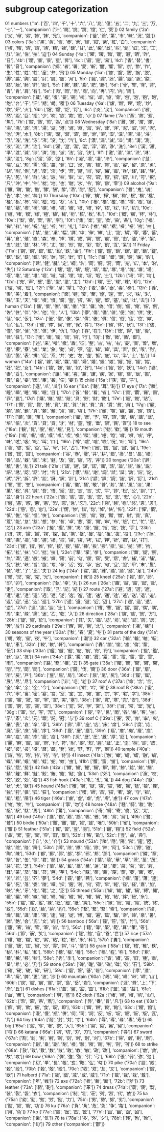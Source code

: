 # subgroup categorization
01 numbers
{'1a': ['百', '四', '千', '十', '六', '八', '兆', '億', '五', '二', '九', '三', '万', '七', '一'], 'companion': ['汁', '眺', '挑', '跳', '憶', '仁', '究']}
02 family
{'2a': ['父', '母', '弟', '姉', '妹', '兄'], 'companion': ['釜', '爺', '第', '市', '昧', '況', '競']}
03 colors
{'3a': ['黒', '黄', '青', '赤', '蒼', '緑', '紺', '紫', '紅', '白'], 'companion': ['横', '晴', '清', '請', '靖', '精', '禄', '録', '甘', '此', '柴', '雌', '些', '髭', '虹', '江', '工', '肛', '泊', '伯', '拍', '迫']}
04 Sunday
{'4a': ['曜', '曙', '暗', '暖', '暇', '晒', '昨', '日'], '4b': ['曖', '曇', '景', '星', '昇'], '4c': ['最', '是', '易'], '4d': ['香', '替', '書', '暫', '音'], 'companion': ['郷', '者', '署', '愛', '斬', '闇', '響', '智', '京', '酢', '作', '生', '性', '姓', '牲', '産', '弁', '飛']}
05 Monday
{'5a': ['膝', '腹', '腰', '腕', '脱', '脚', '脇', '胸', '股', '肘', '肌', '服', '月'], '5b': ['臓', '膣', '膜', '腸', '脳', '脈', '胞', '胚', '胎', '肺', '肝', '肋'], '5c': ['騰', '豚', '膨', '肥', '勝'], '5d': ['骨', '腎', '脊', '背', '胃', '肯', '肩', '有'], '5e': ['肉', '岡', '尚', '商', '向', '再', '円', '内', '両'], 'companion': ['蔵', '複', '復', '要', '碗', '椀', '悩', '却', '協', '脅', '包', '泡', '抱', '砲', '飽', '台', '干', '汗', '期', '朗', '覆']}
06 Tuesday
{'6a': ['燻', '燃', '煙', '焼', '炒', '炊', '炉', '火'], '6b': ['畑', '爆', '炬', '灯'], '6c': ['炎', '災'], 'companion': ['暴', '然', '距', '巨', '拒', '少', '吹', '欲', '欺', '歌', '小']}
07 flame
{'7a': ['蒸', '熱', '煮', '焦'], '7b': ['黙', '熟', '煎', '為', '点']}
08 Wednesday
{'8a': ['灘', '瀬', '濁', '澤', '潟', '滝', '源', '湾', '湯', '湖', '港', '渦', '淵', '海', '浜', '津', '洋', '泥', '沼', '河', '沢', '池', '汚', '水'], '8b': ['濡', '潤', '潜', '漬', '漂', '滑', '溶', '湿', '温', '深', '浸', '浴', '浮', '浅', '洩', '泳', '沸', '没', '沈', '汽'], '8c': ['濃', '漏', '滅', '溢', '満', '湧', '測', '液', '流', '洪', '注'], '8d': ['濯', '澄', '潔', '混', '淳', '消', '浄', '洗'], '8e': ['漢', '滞', '準', '渡', '減', '渉', '済', '浩', '派', '法', '治', '決'], '8f': ['激', '潰', '演', '渋', '淋', '涙', '泣'], '8g': ['溜', '添', '涼'], '8h': ['凝', '凛', '凄', '冷'], 'companion': ['鼠', '端', '豆', '短', '需', '儒', '農', '登', '臼', '漠', '票', '標', '帯', '竜', '容', '留', '原', '勇', '胡', '則', '側', '過', '度', '渓', '歩', '斉', '昆', '肖', '侵', '悔', '毎', '兵', '銭', '践', '静', '先', '筅', '羊', '群', '永', '詠', '柱', '駐', '立', '召', '昭', '照', '招', '紹', '川', '可', '択', '尺', '沖', '中', '仲', '枕', '地', '也', '馳', '氷', '令', '鈴', '齢', '零']}
09 alcohol
{'9a': ['醸', '醜', '酸', '酷', '酵', '酬', '酔', '酒', '酎', '配'], 'companion': ['醤', '鬼', '魂', '告', '孝', '州', '粋']}
10 Thursday
{'10a': ['欅', '檎', '樺', '榊', '梅', '桜', '桐', '桃', '桂', '栃', '柿', '柳', '柚', '柏', '杉', '木'], '10b': ['櫛', '櫓', '檻', '橋', '樽', '樹', '樋', '槍', '槌', '楔', '椅', '棚', '棒', '梶', '桶', '根', '柵', '枠', '枝', '杖', '村', '机'], '10c': ['機', '権', '模', '様', '極', '植', '械', '桁', '核', '枚', '札'], '10d': ['概', '梱', '杯', '朴'], '10e': ['梨', '桑', '栗', '杏', '李'], '10f': ['集', '楽', '査', '柔', '染', '条'], '10g': ['福', '禅', '祥', '神', '祝', '祉', '祈', '社', '礼'], '10h': ['襟', '褌', '裾', '裸', '裕', '袴', '袖'], 'companion': ['禁', '彙', '巣', '幅', '詳', '申', '伸', '紳', '止', '幾', '矯', '尊', '暮', '墓', '募', '倉', '殖', '直', '森', '奉', '捧', '棋', '戒', '興', '恨', '痕', '冊', '由', '油', '矛', '架', '支', '肢', '鼓', '林', '不', '丈', '影', '形', '彫', '彩', '彰', '飢', '互', '呆']}
11 Friday
{'11a': ['鋼', '銅', '銀', '鉱', '鉛', '鉄', '金'], '11b': ['鐘', '鎧', '鎖', '鎌', '鍵', '鍋', '錠', '鋸', '鋭', '鋏', '銃', '鉤', '鉢', '鈍', '針', '釘'], '11c': ['鎮', '錯', '錦', '錆', '銘', '釣'], 'companion': ['建', '健', '腱', '定', '綱', '名', '同', '胴', '洞', '筒', '充', '広', '本', '沿', '失']}
12 Saturday
{'12a': ['壊', '壇', '墳', '境', '填', '塩', '塚', '塔', '塊', '塀', '場', '堰', '堪', '堤', '堆', '堀', '域', '城', '埋', '埃', '垣', '垢', '土'], '12b': ['埼', '坪', '均'], '12c': ['売', '声', '壁', '墨', '型', '塗', '主'], '12d': ['環', '王', '球', '珠', '珍'], '12e': ['理', '現', '班'], '12f': ['聖', '皇', '望'], '12g': ['麦', '素', '泰', '毒', '奏'], '12h': ['養', '羨', '美', '着'], 'companion': ['面', '麺', '変', '至', '煌', '還', '里', '求', '株', '朱', '殊', '玉', '天', '懐', '噴', '憤', '鏡', '塾', '搭', '甚', '提', '堅', '基', '成', '吐', '去']}
13 human
{'13a': ['儲', '償', '僚', '僕', '働', '債', '傭', '偽', '借', '倒', '個', '俺', '係', '例', '佐', '住', '伴', '休', '他', '仕', '人'], '13b': ['儚', '傷', '備', '値', '便', '価', '供', '使', '低', '似', '仮'], '13c': ['優', '僧', '像', '傑', '偉', '俵', '俳', '信', '俗', '佳', '位', '仰', '仙', '仏'], '13d': ['催', '停', '候', '修', '保', '件'], '13e': ['傾', '体', '伏'], '13f': ['儘', '僅', '傍', '偵', '倶', '但', '伊', '仇'], '13g': ['存', '在'], '13h': ['徳', '得', '徒', '後', '律', '往'], '13i': ['衡', '衝', '衛', '街', '術', '行'], '13j': ['徹', '微', '循', '御'], 'companion': ['述', '来', '噌', '撤', '盾', '征', '整', '古', '枯', '右', '憂', '賞', '曽', '増', '層', '療', '寮', '撲', '業', '象', '動', '貞', '亭', '違', '緯', '韓', '具', '置', '侯', '喉', '到', '固', '箇', '表', '排', '促', '系', '共', '史', '左', '差', '抵', '底', '以', '半', '士', '払']}
14 woman
{'14a': ['嬢', '嫁', '媛', '媒', '婿', '婦', '婚', '娠', '娘', '姻', '姫', '姪', '姑', '妊', '妃', '女'], '14b': ['嬉', '嫌', '嫉', '如', '好'], '14c': ['始', '妙', '妖'], '14d': ['婆', '妻', '妥'], 'companion': ['譲', '壌', '喜', '兼', '謙', '疾', '家', '稼', '昏', '辰', '振', '震', '良', '姿', '因', '臣', '姦', '任', '妄']}
15 child
{'15a': ['孫', '孤', '子'], 'companion': ['遜', '爪', '瓜']}
16 ear
{'16a': ['聴', '耳', '恥']}
17 eye
{'17a': ['瞼', '瞳', '瞬', '睡', '眼', '眠', '目'], '17b': ['首', '督', '看', '省'], '17c': ['買', '覇', '羅', '罰', '罪', '罠'], '17d': ['購', '賭', '賦', '賠', '貝', '貯', '財', '敗'], '17e': ['賑', '賊', '貼'], '17f': ['贅', '質', '賢', '賛', '資', '賃', '賀', '貿', '費', '貴', '貰', '貧', '員'], '17g': ['顧', '類', '願', '題', '頁', '頼', '頻', '須', '順', '頃'], '17h': ['顔', '顎', '額', '頷', '頭', '頬'], '17i': ['顕', '領', '預'], 'companion': ['雇', '彦', '予', '項', '頂', '溝', '構', '講', '武', '培', '倍', '次', '貨', '貸', '貢', '才', '材', '童', '憧', '垂', '限', '民', '盲']}
18 to see
{'18a': ['観', '覧', '覗', '視', '規', '見'], 'companion': ['勧', '歓', '親']}
19 mouth
{'19a': ['鳴', '囁', '噛', '嘆', '嗅', '喫', '喚', '喋', '啜', '唾', '唸', '唱', '唄', '咳', '呼', '味', '呟', '吸', '叱', '叫', '口'], '19b': ['噂', '嘘', '喧', '咲', '呪', '叶', '叩'], '19c': ['善', '啓', '哲', '否', '后', '号', '只', '占'], '19d': ['圏', '国', '図', '囲', '回'], '19e': ['困', '団', '囚'], 'companion': ['谷', '巻', '璧', '井', '耕', '廻', '換', '昌', '晶', '娼', '唇', '品', '器', '該', '未', '魅', '及', '扱', '級', '巧', '丼']}
20 tongue
{'20a': ['辞', '舐', '舌', '乱']}
21 talk
{'21a': ['議', '謎', '謀', '諾', '諷', '諮', '論', '談', '誰', '説', '語', '誘', '認', '話', '討', '言'], '21b': ['護', '譜', '謝', '調', '誤', '誕', '誇', '詰', '詫', '試', '評', '訴', '許', '訟', '訝', '訊', '計'], '21c': ['諺', '課', '読', '誌', '訳', '訂'], '21d': ['警', '誓', '誉'], 'companion': ['義', '儀', '犠', '敬', '普', '射', '某', '風', '淡', '果', '菓', '税', '呉', '誠', '吾', '悟', '延', '忍', '志', '吉', '式', '平', '詐', '松', '公', '訓', '丁', '並', '身']}
22 heart
{'22a': ['態', '感', '意', '惹', '恋', '思', '念', '忠', '心'], '22b': ['懲', '愚', '惑', '悪', '患', '恐', '怨', '急', '忘'], '22c': ['懇', '憩', '慰', '悠', '恵', '恩'], '22d': ['懸', '息', '忽'], '22e': ['慌', '惨', '惜', '惚', '悼', '怯', '怖'], '22f': ['憚', '慣', '慎', '悦', '恒', '怪', '快'], 'companion': ['熊', '県', '徴', '贈', '憎', '尉', '貫', '真', '荒', '能', '怠', '慈', '想', '参', '昔', '卓', '悲', '亜', '閲', '串', '布', '怒', '亡', '忙', '忌', '芯']}
23 arm
{'23a': ['擬', '撮', '揮', '掲', '掛', '据', '指', '拙', '技', '手'], '23b': ['摂', '携', '揚', '揃', '掬', '探', '掘', '捲', '捨', '捜', '拾', '担', '抜', '投'], '23c': ['擦', '擁', '撫', '摘', '損', '握', '揉', '掴', '掃', '挟', '拷', '拭', '押', '折', '把', '抉', '打'], '23d': ['援', '措', '推', '控', '接', '授', '捕', '挿', '挨', '拶', '括', '拡', '拠', '拝', '拘', '拓', '拉', '抹', '抑', '批', '扶'], '23e': ['撃', '掌', '挙'], 'companion': ['舞', '疑', '察', '無', '滴', '適', '般', '搬', '輝', '陽', '前', '匂', '屈', '窟', '受', '居', '舎', '補', '浦', '舗', '捉', '狭', '峡', '旨', '脂', '考', '拳', '活', '処', '承', '出', '句', '旦', '胆', '甲', '末', '髪', '琶', '岐', '了', '比', '夫']}
24 leg
{'24a': ['躍', '蹴', '踵', '踏', '踊', '跡', '足'], '24b': ['兜', '児', '兎', '克', '光'], 'companion': ['就']}
25 kneel
{'25a': ['報', '卸', '卵', '印', '卯'], 'companion': ['執', '幸', '丸']}
26 run
{'26a': ['趣', '越', '超', '起', '赴', '走'], 'companion': ['取', '己', '記', '紀']}
27 route
{'27a': ['避', '遺', '選', '遮', '遭', '遣', '達', '運', '遇', '遅', '遂', '逸', '進', '逮', '速', '通', '途', '逃', '送', '退', '追', '返', '迎', '迅', '込', '巡'], '27b': ['遥', '遠', '遊', '近', '辺'], '27c': ['週', '造', '透', '逆'], '27d': ['逞', '迄', '辿', '辻'], 'companion': ['槽', '曹', '謡', '揺', '園', '偶', '隅', '周', '束', '疎', '痛', '迷', '乙', '乾', '入']}
28 direction
{'28a': ['旗', '族', '旅', '方'], '28b': ['旋', '施', '於'], 'companion': ['其', '矢', '臨', '肪', '坊', '妨', '訪', '防', '房', '芳', '放']}
29 cardinals
{'29a': ['西', '東', '南', '北'], 'companion': ['凍', '棟']}
30 seasons of the year
{'30a': ['秋', '春', '夏', '冬']}
31 parts of the day
{'31a': ['朝', '晩', '昼', '夜', '午'], 'companion': ['潮']}
32 car
{'32a': ['輸', '輪', '軸', '転', '軌', '車'], '32b': ['較', '軟', '軒'], 'companion': ['轟', '諭', '愉', '癒', '倫', '輩', '伝']}
33 ship
{'33a': ['艦', '艇', '船', '舵', '航', '舟', '丹'], 'companion': ['監', '鑑', '廷', '庭', '抗']}
34 rain
{'34a': ['露', '霰', '霧', '霞', '霜', '霊', '電', '雷', '雲', '雪', '雨'], 'companion': ['路', '務', '相', '云']}
35 gate
{'35a': ['閥', '関', '間', '閑', '開', '閉', '門', '聞', '問'], 'companion': ['闘', '伐', '簡']}
36 door
{'36a': ['扉', '扇', '所', '戻', '戸'], '36b': ['屋', '届', '局'], '36c': ['尿', '尾', '尻'], '36d': ['履', '属', '展', '尽', '尼'], 'companion': ['非', '毛', '老']}
37 roof A
{'37a': ['命', '含', '合', '全', '傘', '余', '企', '今'], 'companion': ['幹', '吟', '琴']}
38 roof B
{'38a': ['蜜', '穴', '寧', '富', '密', '宴', '宮', '室', '宝', '宜', '宛', '宙', '宗', '宇', '宅', '字'], '38b': ['憲', '審', '寂', '害', '宰', '宣', '実', '塞'], '38c': ['案', '寛', '寒', '完', '安'], '38d': ['窯', '窮', '窓', '突', '空'], '38e': ['覚', '栄', '学', '営'], '38f': ['当', '常', '堂', '党'], '38g': ['軍', '欠', '写', '冗'], 'companion': ['寝', '辛', '呂', '閣', '各', '格', '客', '抽', '示', '斎', '宏', '元', '頑', '託', '冠', '与']}
39 roof C
{'39a': ['豪', '衰', '育', '率', '爽', '棄', '喪', '哀', '卒', '享'], '39b': ['廊', '庫', '座', '店', '床', '席'], '39c': ['腐', '応', '廃', '康', '庶', '庵', '序'], '39d': ['鹿', '慶', '塵'], '39e': ['癌', '瘤', '痴', '痩', '痙', '痒', '症', '病', '疹', '疲', '疫'], '39f': ['灰', '歴', '圧', '厩', '厚', '厄'], 'companion': ['麗', '麻', '魔', '裏', '府', '付', '符', '附', '癖', '知', '脛', '証', '正', '歪', '柄', '診', '皮', '被', '彼', '披', '役', '暦', '郎', '発', '挫', '野', '町', '庁', '厳']}
40 temple
{'40a': ['詩', '特', '時', '持', '待', '寺', '侍']}
41 insect
{'41a': ['触', '蠍', '蠅', '蟻', '融', '蝸', '蝶', '蝉', '蛾', '蛸', '蛙', '蛇', '蚊', '虫'], '41b': ['蟹', '蛮', '蛍'], 'companion': ['解', '我', '餓', '斐']}
42 fish
{'42a': ['鱒', '鰻', '鰹', '鰯', '鰤', '鰐', '鯵', '鯰', '鯨', '鯛', '鯖', '鯉', '鮮', '鮭', '鮫', '鮪', '鮑', '鮎', '魚'], '53d': ['郊'], 'companion': ['漁', '校', '交', '絞', '効', '狡']}
43 fish hook
{'43a': ['軋', '孔', '乳']}
44 dog
{'44a': ['獣', '状', '犬', '献']}
45 hound
{'45a': ['獲', '獅', '獄', '猿', '猫', '猪', '猟', '猛', '狼', '狸', '独', '狩', '狙', '狐', '狂'], 'companion': ['穫', '師', '苗', '描', '著', '浪', '守', '祖', '組', '粗', '阻']}
46 tiger
{'46a': ['虜', '虚', '虐', '虎', '膚', '慮']}
47 cow
{'47a': ['物', '牧', '牛'], 'companion': ['事', '勿']}
48 horse
{'48a': ['騒', '騎', '駿', '駒', '駆', '駅', '駄', '馬'], '48b': ['驚'], 'companion': ['奇', '綺', '寄', '俊', '区', '太', '馴']}
49 bird
{'49a': ['鷹', '鶴', '鶏', '鵡', '鴨', '鴉', '鳩', '鳥', '烏'], '49b': ['鷺', '鷲']}
50 birdie
{'50a': ['難', '離', '雛', '雑', '雄', '唯'], '50b': ['雀'], 'companion': ['雅']}
51 feather
{'51a': ['翼', '習', '翌', '羽'], '51b': ['翻', '翔']}
52 field
{'52a': ['鼻', '累', '畳', '異', '界', '田', '塁'], '52b': ['略', '畝'], '52c': ['豊', '曲', '典'], 'companion': ['自', '久', '介']}
53 mound
{'53a': ['隣', '隠', '隔', '階', '隆', '陸', '陰', '院', '陛', '降'], '53b': ['障', '隙', '隊', '陥', '除', '陣', '阿'], '53c': ['際', '随', '陶', '陳'], '53d': ['都', '郵', '郭', '部', '郡', '邪', '邦', '那'], 'companion': ['鱗', '章', '祭', '皆', '缶', '徐', '君', '邸']}
54 grass
{'54a': ['葉', '萌', '華', '草', '茨', '茎', '茂', '芽', '花', '芝'], '54b': ['蘭', '藤', '藍', '藁', '蕎', '蓮', '葛', '菱', '菜', '菊', '菅', '莉', '茸', '茶', '茄', '苺', '苔', '芭', '芋'], '54c': ['蘇', '薬', '薦', '蔑', '葬', '萎', '菌', '英', '苦', '若', '芸', '芥', '夢'], '54d': ['蓑', '蓄', '茜'], 'companion': ['欄', '藩', '薄', '連', '畜', '死', '落', '委', '陵', '嘩', '採', '麹', '利', '何', '荷', '早', '軽', '径', '経', '嘉', '加', '映', '央', '牙', '化', '靴', '之', '乏']}
55 thread
{'55a': ['繰', '織', '繍', '縞', '縛', '縄', '緩', '編', '締', '線', '緒', '綿', '綾', '綴', '網', '維', '絹', '絡', '結', '絆', '紐', '糸'], '55b': ['繊', '縮', '縦', '練', '絵', '細', '紙', '純'], '55c': ['縁', '続', '継', '絶', '統', '終', '紋'], '55d': ['総', '給', '納', '約'], '55e': ['繋', '繁', '緊', '索'], 'companion': ['操', '燥', '職', '識', '粛', '宿', '逢', '縫', '従', '博', '偏', '遍', '篇', '騙', '帝', '諦', '泉', '暑', '諸', '艶', '会', '氏', '文', '的']}
56 bamboo
{'56a': ['篠', '笹', '笠', '竹'], '56b': ['籠', '箸', '箱', '管', '筆', '笛', '竿'], '56c': ['籍', '簿', '築', '範', '算', '策', '等'], '56d': ['節', '筋', '笑'], 'companion': ['龍', '館', '官', '答', '世']}
57 rice
{'57a': ['糧', '糖', '糊', '粧', '粥', '粘', '粒', '粉', '米', '料'], '57b': ['糞'], 'companion': ['量', '唐', '庄', '紛', '分', '雰', '斜', '斗', '情']}
58 grain
{'58a': ['穏', '稽', '稚', '秩', '秘', '科', '私', '和'], '58b': ['穂', '稲', '種'], '58c': ['稿', '程', '称'], '58d': ['釈', '積', '稀', '移', '秒'], '58e': ['秀', '季'], 'companion': ['責', '績', '高', '旧', '腫', '重', '呈', '希', '必', '乃']}
59 stone
{'59a': ['礫', '礎', '磯', '磁', '碑', '砂', '石'], '59b': ['確', '硬', '破', '砕', '研'], '59c': ['磨', '磐', '碁', '砦'], 'companion': ['摩', '滋', '卑', '痺', '脾', '更', '波', '沙']}
60 mountain
{'60a': ['嶋', '崎', '峰', '峠', '岬', '山'], '60b': ['炭', '嵐', '崩', '崖', '崇', '島', '岳', '岩'], 'companion': ['涯', '蜂', '上', '下', '岸', '丘']}
61 dishes
{'61a': ['蓋', '盤', '盆', '皿'], '61b': ['盟', '盗', '益'], '61c': ['血', '衆'], 'companion': ['明', '盛']}
62 cloth
{'62a': ['幡', '幌', '帽', '帆', '巾'], '62b': ['幣', '幕', '吊', '凧'], 'companion': ['弊', '番', '冒', '凡']}
63 to eat
{'63a': ['飾', '飼', '飲', '飯', '食', '既', '即'], '63b': ['餌', '餅', '餃', '飴'], '63c': ['饅', '餡'], 'companion': ['漫', '慢', '瓶', '併', '伺', '司', '詞', '反', '板', '坂', '販', '阪', '版', '瓦', '片']}
64 tiny
{'64a': ['耐', '封', '対', '寸'], '64b': ['辱', '導', '尋', '専', '寿']}
65 big
{'65a': ['奮', '奪', '奢', '奈', '大'], '65b': ['臭', '奨', '奥', '契'], 'companion': ['将']}
66 katana
{'66a': ['初', '切', '刃', '刀'], 'companion': ['券']}
67 sword
{'67a': ['割', '剥', '剣', '削', '剃', '刻', '刺', '別', '刈'], '67b': ['帰', '劇', '剰', '刷'], 'companion': ['創', '乗', '副', '剤', '検', '験', '険', '剛', '判', '刑', '刊']}
68 to strike
{'68a': ['赦', '致', '敷', '数', '散', '敢', '教', '敏', '政', '改'], 'companion': ['敵', '救', '故', '攻']}
69 bow
{'69a': ['弾', '強', '弦', '引', '弓'], '69b': ['張', '弱', '弥', '弛'], 'companion': ['幻', '単', '長', '帳', '玄', '眩', '弘', '勾']}
70 pike
{'70a': ['設', '殿', '殺', '段'], '70b': ['穀', '殻', '殴'], '70c': ['収', '双', '友', '又'], 'companion': ['鍛', '欧']}
71 halberd
{'71a': ['歳', '戯', '戚', '或', '威'], '71b': ['載', '裁', '栽', '戴'], 'companion': ['年', '戦']}
72 axe
{'72a': ['析', '新', '断'], '72b': ['斧']}
73 leather
{'73a': ['鞘', '鞄'], 'companion': ['革']}
74 dress
{'74a': ['襲', '褒', '製', '装', '裂', '袋', '衣'], 'companion': ['制', '壮', '荘', '列', '烈', '代', '依']}
75 ka
{'75a': ['幼', '勤', '勉', '労', '励', '力'], '75b': ['男', '勢', '努', '劣'], 'companion': ['勘', '奴', '助', '功']}
76 ku
{'76a': ['負', '角', '危', '免', '争', '亀'], 'companion': ['用', '色']}
77 ko
{'77a': ['匿', '医', '匹', '匠'], '77b': ['画', '幽', '函', '凶'], 'companion': ['歯', '気']}
78 ta
{'78a': ['多', '外', '夕'], '78b': ['残', '殉', '殆'], 'companion': ['旬']}
79 other
{'companion': ['鬱']}
